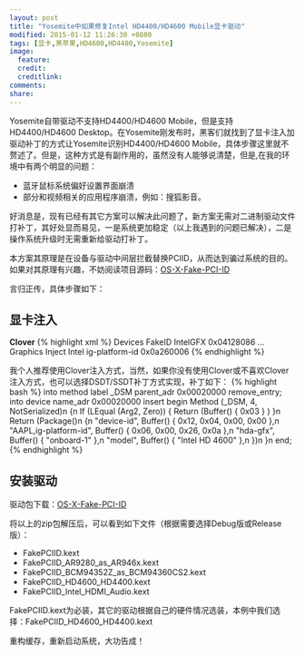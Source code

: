 ```yaml
---
layout: post
title: "Yosemite中如果修复Intel HD4400/HD4600 Mobile显卡驱动"
modified: 2015-01-12 11:26:30 +0800
tags: [显卡,黑苹果,HD4600,HD4400,Yosemite]
image:
  feature: 
  credit: 
  creditlink: 
comments: 
share: 
---
```

Yosemite自带驱动不支持HD4400/HD4600 Mobile，但是支持HD4400/HD4600 Desktop。在Yosemite刚发布时，黑客们就找到了显卡注入加驱动补丁的方式让Yosemite识别HD4400/HD4600 Mobile，具体步骤这里就不赘述了。但是，这种方式是有副作用的，虽然没有人能够说清楚，但是,在我的环境中有两个明显的问题：

- 蓝牙鼠标系统偏好设置界面崩溃
- 部分和视频相关的应用程序崩溃，例如：搜狐影音。

好消息是，现有已经有其它方案可以解决此问题了，新方案无需对二进制驱动文件打补丁，其好处显而易见，一是系统更加稳定（以上我遇到的问题已解决），二是操作系统升级时无需重新给驱动打补丁。

本方案其原理是在设备与驱动中间层拦截替换PCIID，从而达到骗过系统的目的。如果对其原理有兴趣，不妨阅读项目源码：[OS-X-Fake-PCI-ID](https://github.com/RehabMan/OS-X-Fake-PCI-ID)

言归正传，具体步骤如下：

## 显卡注入

**Clover**
{% highlight xml %}
<key>Devices</key>
<dict>
 <key>FakeID</key>
 <dict>
   <key>IntelGFX</key>
   <string>0x04128086</string>
...
<key>Graphics</key>
<dict>
  <key>Inject</key>
  <dict>
   <key>Intel</key>
   <true/>
  </dict>
  <key>ig-platform-id</key>
  <string>0x0a260006</string>
{% endhighlight %}

 我个人推荐使用Clover注入方式，当然，如果你没有使用Clover或不喜欢Clover注入方式，也可以选择DSDT/SSDT补丁方式实现，补丁如下：
{% highlight bash %}
into method label _DSM parent_adr 0x00020000 remove_entry;
into device name_adr 0x00020000 insert
begin
Method (_DSM, 4, NotSerialized)n
{n
    If (LEqual (Arg2, Zero)) { Return (Buffer() { 0x03 } ) }n
    Return (Package()n
    {n
        "device-id", Buffer() { 0x12, 0x04, 0x00, 0x00 },n
        "AAPL,ig-platform-id", Buffer() { 0x06, 0x00, 0x26, 0x0a },n
        "hda-gfx", Buffer() { "onboard-1" },n
        "model", Buffer() { "Intel HD 4600" },n
    })n
}n
end;
{% endhighlight %}

## 安装驱动

驱动包下载：[OS-X-Fake-PCI-ID](https://bitbucket.org/RehabMan/os-x-fake-pci-id/downloads/RehabMan-FakePCIID-2015-0108.zip)

将以上的zip包解压后，可以看到如下文件（根据需要选择Debug版或Release版）：
- FakePCIID.kext
- FakePCIID_AR9280_as_AR946x.kext
- FakePCIID_BCM94352Z_as_BCM94360CS2.kext
- FakePCIID_HD4600_HD4400.kext
- FakePCIID_Intel_HDMI_Audio.kext

FakePCIID.kext为必装，其它的驱动根据自己的硬件情况选装，本例中我们选择：FakePCIID_HD4600_HD4400.kext

重构缓存，重新启动系统，大功告成！
